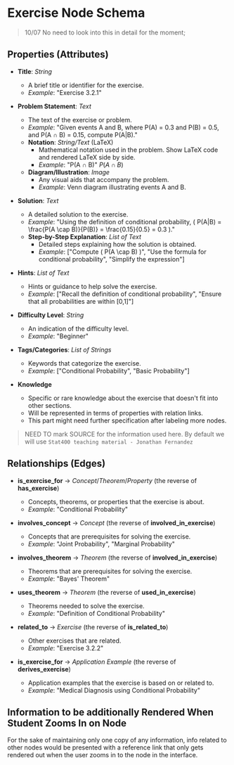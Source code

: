 # Exercise Node Schema

> 10/07 No need to look into this in detail for the moment;



## Properties (Attributes)

- **Title**: *String*
  - A brief title or identifier for the exercise.
  - *Example*: "Exercise 3.2.1"

- **Problem Statement**: *Text*
  - The text of the exercise or problem.
  - *Example*: "Given events A and B, where P(A) = 0.3 and P(B) = 0.5, and P(A ∩ B) = 0.15, compute P(A|B)."
  - **Notation**: *String/Text* (LaTeX)
    - Mathematical notation used in the problem. Show LaTeX code and rendered LaTeX side by side.
    - *Example*: "P(A ∩ B)" $P(A \cap B)$
  - **Diagram/Illustration**: *Image*
    - Any visual aids that accompany the problem.
    - *Example*: Venn diagram illustrating events A and B.

- **Solution**: *Text*
  - A detailed solution to the exercise.
  - *Example*: "Using the definition of conditional probability, \( P(A|B) = \frac{P(A \cap B)}{P(B)} = \frac{0.15}{0.5} = 0.3 \)."
  - **Step-by-Step Explanation**: *List of Text*
    - Detailed steps explaining how the solution is obtained.
    - *Example*: ["Compute \( P(A \cap B) \)", "Use the formula for conditional probability", "Simplify the expression"]

- **Hints**: *List of Text*
  - Hints or guidance to help solve the exercise.
  - *Example*: ["Recall the definition of conditional probability", "Ensure that all probabilities are within [0,1]"]

- **Difficulty Level**: *String*
  - An indication of the difficulty level.
  - *Example*: "Beginner"

- **Tags/Categories**: *List of Strings*
  - Keywords that categorize the exercise.
  - *Example*: ["Conditional Probability", "Basic Probability"]

- **Knowledge**
  - Specific or rare knowledge about the exercise that doesn't fit into other sections.
  - Will be represented in terms of properties with relation links.
  - This part might need further specification after labeling more nodes.

> NEED TO mark SOURCE for the information used here. By default we will use `Stat400 teaching material - Jonathan Fernandez`

## Relationships (Edges)

- **is_exercise_for** → *Concept*/*Theorem*/*Property* (the reverse of **has_exercise**)
  - Concepts, theorems, or properties that the exercise is about.
  - *Example*: "Conditional Probability"

- **involves_concept** → *Concept* (the reverse of **involved_in_exercise**)
  - Concepts that are prerequisites for solving the exercise.
  - *Example*: "Joint Probability", "Marginal Probability"
- **involves_theorem** → *Theorem* (the reverse of **involved_in_exercise**)
  - Theorems that are prerequisites for solving the exercise.
  - *Example*: "Bayes' Theorem"

- **uses_theorem** → *Theorem* (the reverse of **used_in_exercise**)
  - Theorems needed to solve the exercise.
  - *Example*: "Definition of Conditional Probability"

- **related_to** → *Exercise* (the reverse of **is_related_to**)
  - Other exercises that are related.
  - *Example*: "Exercise 3.2.2"

- **is_exercise_for** → *Application Example* (the reverse of **derives_exercise**)
  - Application examples that the exercise is based on or related to.
  - *Example*: "Medical Diagnosis using Conditional Probability"

## Information to be additionally Rendered When Student Zooms In on Node

For the sake of maintaining only one copy of any information, info related to other nodes would be presented with a reference link that only gets rendered out when the user zooms in to the node in the interface.
